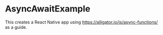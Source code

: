 # AsyncAwaitExample
This creates a React Native app using https://alligator.io/js/async-functions/ as a guide.

